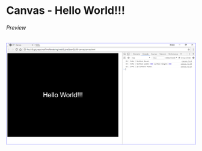 # Canvas - Hello World!!!

###### Preview

![canvas][canvas-image]

[//]: # "Image declaration"
[canvas-image]: ./preview/canvas.png "canvas"
